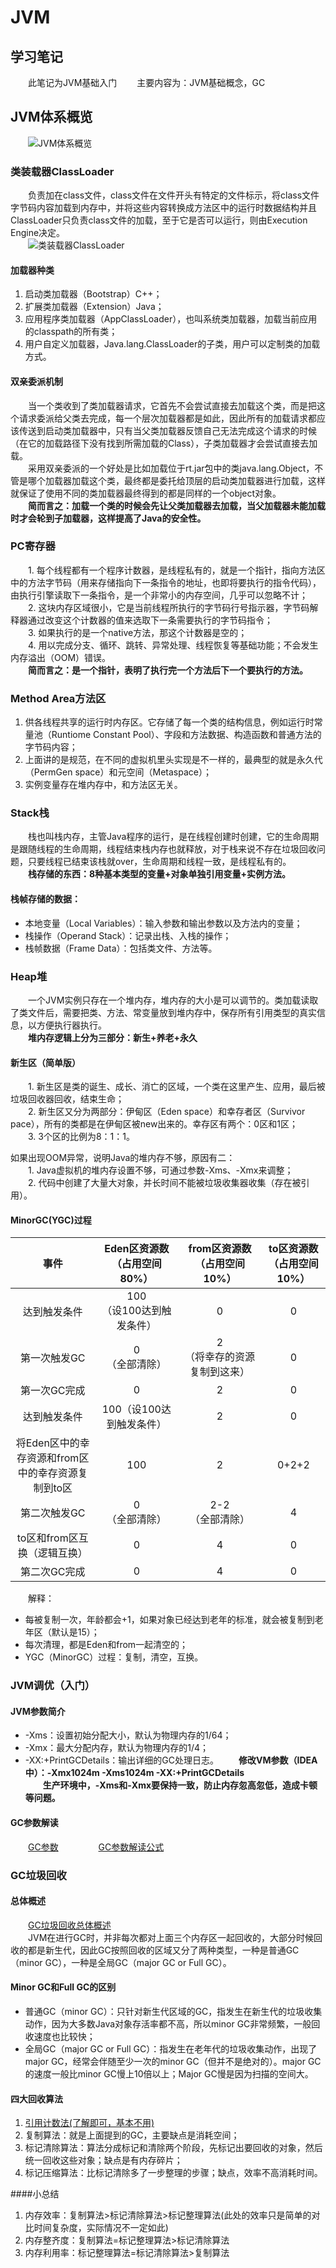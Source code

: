 # JVM

## 学习笔记
  &emsp;&emsp;此笔记为JVM基础入门
  &emsp;&emsp;主要内容为：JVM基础概念，GC

## JVM体系概览
  &emsp;&emsp;![JVM体系概览](https://ss2.bdstatic.com/70cFvnSh_Q1YnxGkpoWK1HF6hhy/it/u=2332068279,1192905749&fm=26&gp=0.jpg)
  
### 类装载器ClassLoader
  &emsp;&emsp;负责加在class文件，class文件在文件开头有特定的文件标示，将class文件字节码内容加载到内存中，并将这些内容转换成方法区中的运行时数据结构并且ClassLoader只负责class文件的加载，至于它是否可以运行，则由Execution Engine决定。  
  &emsp;&emsp;![类装载器ClassLoader](https://www.kkpan.com/d/upload/image/20200125/kkpan.com_d63aps.png)
  
  #### 加载器种类
  1. 启动类加载器（Bootstrap）C++；
  2. 扩展类加载器（Extension）Java；
  3. 应用程序类加载器（AppClassLoader），也叫系统类加载器，加载当前应用的classpath的所有类；
  4. 用户自定义加载器，Java.lang.ClassLoader的子类，用户可以定制类的加载方式。
  
  #### 双亲委派机制
  &emsp;&emsp;当一个类收到了类加载器请求，它首先不会尝试直接去加载这个类，而是把这个请求委派给父类去完成，每一个层次加载器都是如此，因此所有的加载请求都应该传送到启动类加载器中，只有当父类加载器反馈自己无法完成这个请求的时候（在它的加载路径下没有找到所需加载的Class），子类加载器才会尝试直接去加载。  
  &emsp;&emsp;采用双亲委派的一个好处是比如加载位于rt.jar包中的类java.lang.Object，不管是哪个加载器加载这个类，最终都是委托给顶层的启动类加载器进行加载，这样就保证了使用不同的类加载器最终得到的都是同样的一个object对象。  
  &emsp;&emsp;**简而言之：加载一个类的时候会先让父类加载器去加载，当父加载器未能加载时才会轮到子加载器，这样提高了Java的安全性。**

### PC寄存器
  &emsp;&emsp;1. 每个线程都有一个程序计数器，是线程私有的，就是一个指针，指向方法区中的方法字节码（用来存储指向下一条指令的地址，也即将要执行的指令代码），由执行引擎读取下一条指令，是一个非常小的内存空间，几乎可以忽略不计；  
  &emsp;&emsp;2. 这块内存区域很小，它是当前线程所执行的字节码行号指示器，字节码解释器通过改变这个计数器的值来选取下一条需要执行的字节码指令；  
  &emsp;&emsp;3. 如果执行的是一个native方法，那这个计数器是空的；  
  &emsp;&emsp;4. 用以完成分支、循环、跳转、异常处理、线程恢复等基础功能；不会发生内存溢出（OOM）错误。  
  &emsp;&emsp;**简而言之：是一个指针，表明了执行完一个方法后下一个要执行的方法。**
  
### Method Area方法区
  1. 供各线程共享的运行时内存区。它存储了每一个类的结构信息，例如运行时常量池（Runtiome Constant Pool）、字段和方法数据、构造函数和普通方法的字节码内容；
  2. 上面讲的是规范，在不同的虚拟机里头实现是不一样的，最典型的就是永久代（PermGen space）和元空间（Metaspace）；
  3. 实例变量存在堆内存中，和方法区无关。

### Stack栈
  &emsp;&emsp;栈也叫栈内存，主管Java程序的运行，是在线程创建时创建，它的生命周期是跟随线程的生命周期，线程结束栈内存也就释放，对于栈来说不存在垃圾回收问题，只要线程已结束该栈就over，生命周期和线程一致，是线程私有的。  
  &emsp;&emsp;**栈存储的东西：8种基本类型的变量+对象单独引用变量+实例方法。**

  #### 栈帧存储的数据：
   - 本地变量（Local Variables）：输入参数和输出参数以及方法内的变量；
   - 栈操作（Operand Stack）：记录出栈、入栈的操作；
   - 栈帧数据（Frame Data）：包括类文件、方法等。

### Heap堆
  &emsp;&emsp;一个JVM实例只存在一个堆内存，堆内存的大小是可以调节的。类加载读取了类文件后，需要把类、方法、常变量放到堆内存中，保存所有引用类型的真实信息，以方便执行器执行。  
  &emsp;&emsp;**堆内存逻辑上分为三部分：新生+养老+永久**
  
  #### 新生区（简单版）
  &emsp;&emsp;1. 新生区是类的诞生、成长、消亡的区域，一个类在这里产生、应用，最后被垃圾回收器回收，结束生命；  
  &emsp;&emsp;2. 新生区又分为两部分：伊甸区（Eden space）和幸存者区（Survivor pace），所有的类都是在伊甸区被new出来的。幸存区有两个：0区和1区；  
  &emsp;&emsp;3. 3个区的比例为8：1：1。 
   
  如果出现OOM异常，说明Java的堆内存不够，原因有二：  
  &emsp;&emsp;1. Java虚拟机的堆内存设置不够，可通过参数-Xms、-Xmx来调整；  
  &emsp;&emsp;2. 代码中创建了大量大对象，并长时间不能被垃圾收集器收集（存在被引用）。  

  #### MinorGC(YGC)过程
  事件| Eden区资源数<br>（占用空间80%） | from区资源数<br>（占用空间10%）  | to区资源数<br>（占用空间10%） 
  :---------:|:---------:|:---------:|:---------:
  达到触发条件|100<br>（设100达到触发条件）|0|0
  第一次触发GC|0<br>（全部清除）|2<br>（将幸存的资源复制到这来）|0
  第一次GC完成|0|2|0
  达到触发条件|100（设100达到触发条件）|2|0
  将Eden区中的幸存资源和from区<br>中的幸存资源复制到to区|100|2|0+2+2
  第二次触发GC|0<br>（全部清除）|2-2<br>（全部清除）|4
  to区和from区互换（逻辑互换）|0|4|0
  第二次GC完成|0|4|0
  
  &emsp;&emsp;解释：  
  - 每被复制一次，年龄都会+1，如果对象已经达到老年的标准，就会被复制到老年区（默认是15）；
  - 每次清理，都是Eden和from一起清空的；
  - YGC（MinorGC）过程：复制，清空，互换。
  
### JVM调优（入门）
  #### JVM参数简介
  - -Xms：设置初始分配大小，默认为物理内存的1/64；
  - -Xmx：最大分配内存，默认为物理内存的1/4；
  - -XX:+PrintGCDetails：输出详细的GC处理日志。
  &emsp;&emsp;**修改VM参数（IDEA中）：-Xmx1024m -Xms1024m -XX:+PrintGCDetails**  
  &emsp;&emsp;**生产环境中，-Xms和-Xmx要保持一致，防止内存忽高忽低，造成卡顿等问题。**
  
  #### GC参数解读
  &emsp;&emsp;[GC参数](https://gitee.com/a1031749665/learning_code_warehouse/blob/master/jvm/image/GC参数解读.png) &emsp;&emsp;
  &emsp;&emsp;[GC参数解读公式](https://gitee.com/a1031749665/learning_code_warehouse/blob/master/jvm/image/GC参数公式.png)
  
### GC垃圾回收
  #### 总体概述
  &emsp;&emsp;[GC垃圾回收总体概述](https://gitee.com/a1031749665/learning_code_warehouse/blob/master/jvm/image/GC概述.png)  
  &emsp;&emsp;JVM在进行GC时，并非每次都对上面三个内存区一起回收的，大部分时候回收的都是新生代，因此GC按照回收的区域又分了两种类型，一种是普通GC（minor GC），一种是全局GC（major GC or Full GC）。
  
  #### Minor GC和Full GC的区别
   - 普通GC（minor GC）：只针对新生代区域的GC，指发生在新生代的垃圾收集动作，因为大多数Java对象存活率都不高，所以minor GC非常频繁，一般回收速度也比较快；
   - 全局GC（major GC or Full GC）：指发生在老年代的垃圾收集动作，出现了major GC，经常会伴随至少一次的minor GC（但并不是绝对的）。major GC的速度一般比minor GC慢上10倍以上；Major GC慢是因为扫描的空间大。
  
  #### 四大回收算法
   1. [引用计数法(了解即可，基本不用)](https://gitee.com/a1031749665/learning_code_warehouse/blob/master/jvm/image/引用计数法.png)
   2. 复制算法：就是上面提到的GC，主要缺点是消耗空间；
   3. 标记清除算法：算法分成标记和清除两个阶段，先标记出要回收的对象，然后统一回收这些对象；缺点是有内存碎片；
   4. 标记压缩算法：比标记清除多了一步整理的步骤；缺点，效率不高消耗时间。
  
  ####小总结
   1. 内存效率：复制算法>标记清除算法>标记整理算法(此处的效率只是简单的对比时间复杂度，实际情况不一定如此)
   2. 内存整齐度：复制算法=标记整理算法>标记清除算法
   3. 内存利用率：标记整理算法=标记清除算法>复制算法

